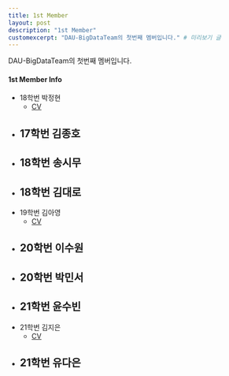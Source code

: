```yaml
---
title: 1st Member
layout: post
description: "1st Member"
customexcerpt: "DAU-BigDataTeam의 첫번째 멤버입니다." # 미리보기 글 
---
```


DAU-BigDataTeam의 첫번째 멤버입니다.

#### 1st Member Info

- 18학번 박정현
  - [CV](https://drive.google.com/file/d/1JJ8ZEiqy6T9AVYT9pb45yKvRZmboiEyN/view?usp=share_link)
- 17학번 김종호
  - 
- 18학번 송시무
  - 
- 18학번 김대로
  - 
- 19학번 김아영
  - [CV](https://drive.google.com/file/d/1R1Xl6XClxfTWcPn7KvLfatyqV_qmBSJH/view?usp=sharing)
- 20학번 이수원
  - 
- 20학번 박민서
  - 
- 21학번 윤수빈
  - 
- 21학번 김지은
  - [CV](https://drive.google.com/file/d/11P_V7HmrgqHelF4-J6X4AwB9ZIRLa3Qp/view?usp=share_link)
- 21학번 유다은
  - 
